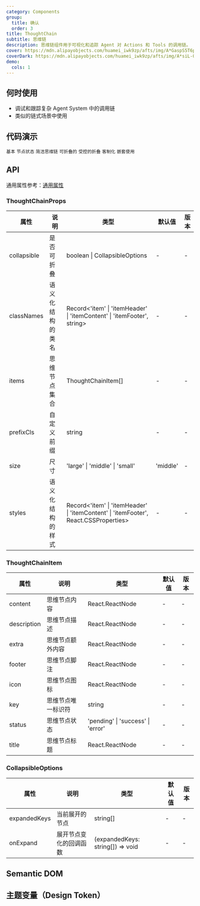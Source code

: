 ```yaml
---
category: Components
group:
  title: 确认
  order: 3
title: ThoughtChain
subtitle: 思维链
description: 思维链组件用于可视化和追踪 Agent 对 Actions 和 Tools 的调用链。
cover: https://mdn.alipayobjects.com/huamei_iwk9zp/afts/img/A*GaspS5T6proAAAAAAAAAAAAADgCCAQ/original
coverDark: https://mdn.alipayobjects.com/huamei_iwk9zp/afts/img/A*siL-Qpl794sAAAAAAAAAAAAADgCCAQ/original
demo:
  cols: 1
---
```


## 何时使用

- 调试和跟踪复杂 Agent System 中的调用链
- 类似的链式场景中使用

## 代码演示

<!-- prettier-ignore -->
<code src="./demo/basic.tsx" background="grey">基本</code>
<code src="./demo/status.tsx" background="grey">节点状态</code>
<code src="./demo/simple.tsx">简洁思维链</code>
<code src="./demo/collapsible.tsx" background="grey">可折叠的</code>
<code src="./demo/controlled-collapsible" background="grey">受控的折叠</code>
<code src="./demo/customization.tsx" background="grey">客制化</code>
<code src="./demo/nested.tsx" background="grey">嵌套使用</code>

## API

通用属性参考：[通用属性](/docs/react/common-props)

### ThoughtChainProps

| 属性 | 说明 | 类型 | 默认值 | 版本 |
| --- | --- | --- | --- | --- |
| collapsible | 是否可折叠 | boolean \| CollapsibleOptions | - | - |
| classNames | 语义化结构的类名 | Record<'item' \| 'itemHeader' \| 'itemContent' \| 'itemFooter', string> | - | - |
| items | 思维节点集合 | ThoughtChainItem[] | - | - |
| prefixCls | 自定义前缀 | string | - | - |
| size | 尺寸 | 'large' \| 'middle' \| 'small' | 'middle' | - |
| styles | 语义化结构的样式 | Record<'item' \| 'itemHeader' \| 'itemContent' \| 'itemFooter', React.CSSProperties> | - | - |

### ThoughtChainItem

| 属性        | 说明               | 类型                              | 默认值 | 版本 |
| ----------- | ------------------ | --------------------------------- | ------ | ---- |
| content     | 思维节点内容       | React.ReactNode                   | -      | -    |
| description | 思维节点描述       | React.ReactNode                   | -      | -    |
| extra       | 思维节点额外内容   | React.ReactNode                   | -      | -    |
| footer      | 思维节点脚注       | React.ReactNode                   | -      | -    |
| icon        | 思维节点图标       | React.ReactNode                   | -      | -    |
| key         | 思维节点唯一标识符 | string                            | -      | -    |
| status      | 思维节点状态       | 'pending' \| 'success' \| 'error' | -      | -    |
| title       | 思维节点标题       | React.ReactNode                   | -      | -    |

### CollapsibleOptions

| 属性         | 说明                   | 类型                             | 默认值 | 版本 |
| ------------ | ---------------------- | -------------------------------- | ------ | ---- |
| expandedKeys | 当前展开的节点         | string[]                         | -      | -    |
| onExpand     | 展开节点变化的回调函数 | (expandedKeys: string[]) => void | -      | -    |

## Semantic DOM

<code src="./demo/_semantic.tsx" simplify="true"></code>

## 主题变量（Design Token）

<ComponentTokenTable component="ThoughtChain"></ComponentTokenTable>

